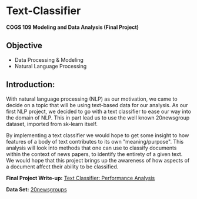 # Text-Classifier
**COGS 109 Modeling and Data Analysis (Final Project)**

## Objective
* Data Processing & Modeling
* Natural Language Processing

## Introduction:
With natural language processing (NLP) as our motivation, we came to decide on a topic that will be using text-based data for our analysis. As our first NLP project, we decided to go with a text classifier to ease our way into the domain of NLP. This in part lead us to use the well known 20newsgroup dataset, imported from sk-learn itself.

By implementing a text classifier we would hope to get some insight to how features of a body of text contributes to its own "meaning/purpose". This analysis will look into methods that one can use to classify documents within the context of news papers, to identify the entirety of a given text. We would hope that this project brings up the awareness of how aspects of a document affect their ability to be classified.

**Final Project Write-up:** [Text Classifier: Performance Analysis](https://github.com/Phileodontist/Text-Classifier/blob/master/Final_project%20Paper.pdf)

**Data Set:** [20newsgroups](http://qwone.com/~jason/20Newsgroups/)

